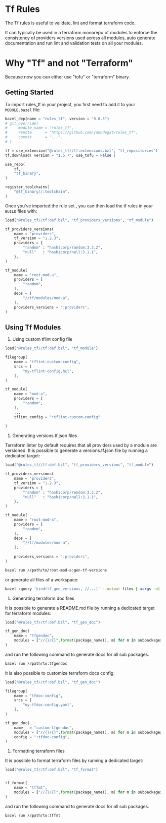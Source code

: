 # Tf Rules

The Tf rules is useful to validate, lint and format terraform code.

It can typically be used in a terraform monorepo of modules to enforce the 
consistency of providers versions used across all modules, auto generate documentation
and run lint and validation tests on all your modules.

# Why "Tf" and not "Terraform"

Because now you can either use "tofu" or "terraform" binary.

## Getting Started

To import rules_tf in your project, you first need to add it to your `MODULE.bazel` file:

```python
bazel_dep(name = "rules_tf", version = "0.0.3")
# git_override(
#     module_name = "rules_tf",
#     remote      = "https://github.com/yanndegat/rules_tf",
#     commit      = "...",
# )

tf = use_extension("@rules_tf//tf:extensions.bzl", "tf_repositories")
tf.download( version = "1.5.7", use_tofu = False )

use_repo(
    tf,
    "tf_binary",
)

register_toolchains(
    "@tf_binary//:toolchain",
)

```

Once you've imported the rule set , you can then load the tf rules in your `BUILD` files with:

```python
load("@rules_tf//tf:def.bzl", "tf_providers_versions", "tf_module")

tf_providers_versions(
    name = "providers",
    tf_version = "1.2.3",
    providers = {
        "random" : "hashicorp/random:3.3.2",
        "null"   : "hashicorp/null:3.1.1",
    },
)

tf_module(
    name = "root-mod-a",
    providers = [
        "random",
    ],
    deps = [
        "//tf/modules/mod-a",
    ],
    providers_versions = ":providers",
)
```

## Using Tf Modules

1. Using custom tflint config file

```python
load("@rules_tf//tf:def.bzl", "tf_module")

filegroup(
    name = "tflint-custom-config",
    srcs = [
        "my-tflint-config.hcl",
    ],
)

tf_module(
    name = "mod-a",
    providers = [
        "random",
    ],
    ...
    tflint_config = ":tflint-custom-config"
    
)
```

1. Generating versions.tf.json files

Terraform linter by default requires that all providers used by a module
are versioned. It is possible to generate a versions.tf.json file by running
a dedicated target:

```python
load("@rules_tf//tf:def.bzl", "tf_providers_versions", "tf_module")

tf_providers_versions(
    name = "providers",
    tf_version = "1.2.3",
    providers = {
        "random" : "hashicorp/random:3.3.2",
        "null"   : "hashicorp/null:3.1.1",
    },
)

tf_module(
    name = "root-mod-a",
    providers = [
        "random",
    ],
    deps = [
        "//tf/modules/mod-a",
    ],
    
    providers_versions = ":providers",
)
```

``` bash
bazel run //path/to/root-mod-a:gen-tf-versions
```

or generate all files of a workspace:

``` bash
bazel cquery 'kind(tf_gen_versions, //...)' --output files | xargs -n1 bash
```

1. Generating terraform doc files

It is possible to generate a README.md file by running
a dedicated target for terraform modules:

```python
load("@rules_tf//tf:def.bzl", "tf_gen_doc")

tf_gen_doc(
    name = "tfgendoc",
    modules = ["//{}/{}".format(package_name(), m) for m in subpackages(include = ["**/*.tf"])],
)
```

and run the following command to generate docs for all sub packages.

``` bash
bazel run //path/to:tfgendoc
```

It is also possible to customize terraform docs config:

```python
load("@rules_tf//tf:def.bzl", "tf_gen_doc")

filegroup(
    name = "tfdoc-config",
    srcs = [
        "my-tfdoc-config.yaml",
    ],
)

tf_gen_doc(
    name   = "custom-tfgendoc",
    modules = ["//{}/{}".format(package_name(), m) for m in subpackages(include = ["**/*.tf"])],
    config = ":tfdoc-config",
)
```

1. Formatting terraform files

It is possible to format terraform files by running a dedicated target:

```python
load("@rules_tf//tf:def.bzl", "tf_format")


tf_format(
    name = "tffmt",
    modules = ["//{}/{}".format(package_name(), m) for m in subpackages(include = ["**/*.tf"])],
)
```

and run the following command to generate docs for all sub packages.

``` bash
bazel run //path/to:tffmt
```
